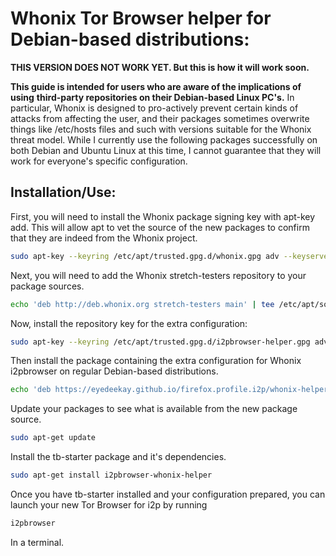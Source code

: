 Whonix Tor Browser helper for Debian-based distributions:
=========================================================

**THIS VERSION DOES NOT WORK YET. But this is how it will work soon.**

**This guide is intended for users who are aware of the implications of using**
**third-party repositories on their Debian-based Linux PC's.** In particular,
Whonix is designed to pro-actively prevent certain kinds of attacks from
affecting the user, and their packages sometimes overwrite things like /etc/hosts
files and such with versions suitable for the Whonix threat model. While I
currently use the following packages successfully on both Debian and Ubuntu
Linux at this time, I cannot guarantee that they will work for everyone's
specific configuration.

Installation/Use:
-----------------

First, you will need to install the Whonix package signing key with apt-key add.
This will allow apt to vet the source of the new packages to confirm that they
are indeed from the Whonix project.

```sh
sudo apt-key --keyring /etc/apt/trusted.gpg.d/whonix.gpg adv --keyserver hkp://ipv4.pool.sks-keyservers.net:80 --recv-keys 916B8D99C38EAF5E8ADC7A2A8D66066A2EEACCDA
```

Next, you will need to add the Whonix stretch-testers repository to your package
sources.

```sh
echo 'deb http://deb.whonix.org stretch-testers main' | tee /etc/apt/sources.list.d/whonix-testing.list # apt-transport-* season to taste
```

Now, install the repository key for the extra configuration:

```sh
sudo apt-key --keyring /etc/apt/trusted.gpg.d/i2pbrowser-helper.gpg adv --keyserver hkp://ipv4.pool.sks-keyservers.net:80 --recv-keys 70D2060738BEF80523ACAFF7D75C03B39B5E14E1
```

Then install the package containing the extra configuration for Whonix
i2pbrowser on regular Debian-based distributions.

```sh
echo 'deb https://eyedeekay.github.io/firefox.profile.i2p/whonix-helper/debian stable main' | tee /etc/apt/sources.list.d/i2p-whonix-helper.list
```

Update your packages to see what is available from the new package source.

```sh
sudo apt-get update
```

Install the tb-starter package and it's dependencies.

```sh
sudo apt-get install i2pbrowser-whonix-helper
```

Once you have tb-starter installed and your configuration prepared, you can
launch your new Tor Browser for i2p by running

```sh
i2pbrowser
```

In a terminal.
